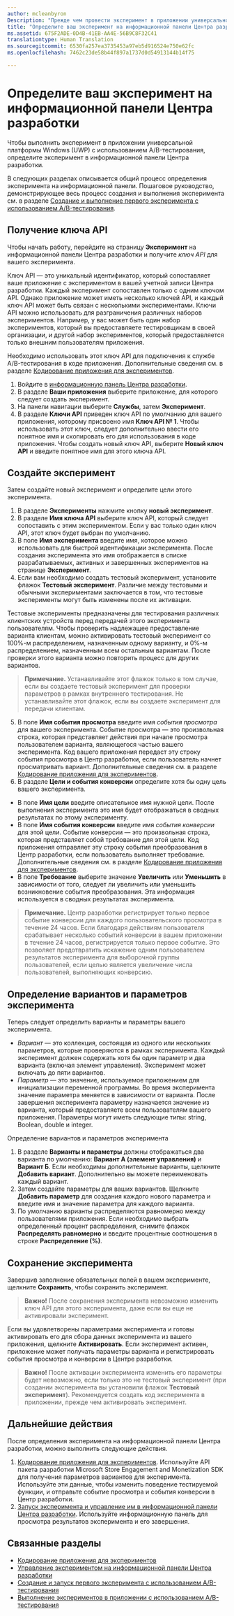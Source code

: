 ```yaml
---
author: mcleanbyron
Description: "Прежде чем провести эксперимент в приложении универсальной платформы Windows (UWP) с использованием A/B-тестирования, необходимо определить эксперимент на информационной панели Центра разработки."
title: "Определите ваш эксперимент на информационной панели Центра разработки"
ms.assetid: 675F2ADE-0D4B-41EB-AA4E-56B9C8F32C41
translationtype: Human Translation
ms.sourcegitcommit: 6530fa257ea3735453a97eb5d916524e750e62fc
ms.openlocfilehash: 7462c23de58b44f897a1737d0d54913144b14f75

---
```


# Определите ваш эксперимент на информационной панели Центра разработки

Чтобы выполнить эксперимент в приложении универсальной платформы Windows (UWP) с использованием A/B-тестирования, определите эксперимент в информационной панели Центра разработки.

В следующих разделах описывается общий процесс определения эксперимента на информационной панели. Пошаговое руководство, демонстрирующее весь процесс создания и выполнения эксперимента см. в разделе [Создание и выполнение первого эксперимента с использованием A/B-тестирования](create-and-run-your-first-experiment-with-a-b-testing.md).

## Получение ключа API

Чтобы начать работу, перейдите на страницу **Эксперимент** на информационной панели Центра разработки и получите *ключ API* для вашего эксперимента.

Ключ API — это уникальный идентификатор, который сопоставляет ваше приложение с экспериментом в вашей учетной записи Центра разработки. Каждый эксперимент сопоставлен только с одним ключом API. Однако приложение может иметь несколько ключей API, и каждый ключ API может быть связан с несколькими экспериментами. Ключи API можно использовать для разграничения различных наборов экспериментов. Например, у вас может быть один набор экспериментов, который вы предоставляете тестировщикам в своей организации, и другой набор экспериментов, который предоставляется только внешним пользователям приложения.

Необходимо использовать этот ключ API для подключения к службе A/B-тестирования в коде приложения. Дополнительные сведения см. в разделе [Кодирование приложения для экспериментов](code-your-experiment-in-your-app.md).

1. Войдите в [информационную панель Центра разработки](https://dev.windows.com/overview).
2. В разделе **Ваши приложения** выберите приложение, для которого следует создать эксперимент.
3. На панели навигации выберите **Службы**, затем **Эксперимент**.
4. В разделе **Ключи API** приведен ключ API по умолчанию для вашего приложения, которому присвоено имя **Ключ API № 1**. Чтобы использовать этот ключ, следует дополнительно ввести его понятное имя и скопировать его для использования в коде приложения. Чтобы создать новый ключ API, выберите **Новый ключ API** и введите понятное имя для этого ключа API.

## Создайте эксперимент

Затем создайте новый эксперимент и определите цели этого эксперимента.

1. В разделе **Эксперименты** нажмите кнопку **новый эксперимент**.
2. В разделе **Имя ключа API** выберите ключ API, который следует сопоставить с этим экспериментом. Если у вас только один ключ API, этот ключ будет выбран по умолчанию.
3. В поле **Имя эксперимента** введите имя, которое можно использовать для быстрой идентификации эксперимента. После создания эксперимента это имя отображается в списке разрабатываемых, активных и завершенных экспериментов на странице **Эксперимент**.
4. Если вам необходимо создать тестовый эксперимент, установите флажок **Тестовый эксперимент**. Различие между тестовыми и обычными экспериментами заключается в том, что тестовые эксперименты могут быть изменены после их активации.

  Тестовые эксперименты предназначены для тестирования различных клиентских устройств перед передачей этого эксперимента пользователям. Чтобы проверить надлежащее предоставление варианта клиентам, можно активировать тестовый эксперимент со 100%-м распределением, назначенным одному варианту, и 0%-м распределением, назначенным всем остальным вариантам. После проверки этого варианта можно повторить процесс для других вариантов.
  > **Примечание.**  Устанавливайте этот флажок только в том случае, если вы создаете тестовый эксперимент для проверки параметров в рамках внутреннего тестирования. Не устанавливайте этот флажок, если вы создаете эксперимент для передачи клиентам.

5. В поле **Имя события просмотра** введите имя *события просмотра* для вашего эксперимента. Событие просмотра — это произвольная строка, которая представляет действия при начале просмотра пользователем варианта, являющегося частью вашего эксперимента. Код вашего приложения передаст эту строку события просмотра в Центр разработки, если пользователь начнет просматривать вариант. Дополнительные сведения см. в разделе [Кодирование приложения для экспериментов](code-your-experiment-in-your-app.md).
6. В разделе **Цели и события конверсии** определите хотя бы одну цель вашего эксперимента.
  * В поле **Имя цели** введите описательное имя нужной цели. После выполнения эксперимента это имя будет отображаться в сводных результатах по этому эксперименту.
  * В поле **Имя события конверсии** введите имя *события конверсии* для этой цели. Событие конверсии — это произвольная строка, которая представляет собой требование для этой цели. Код приложения отправляет эту строку события преобразования в Центр разработки, если пользователь выполняет требование. Дополнительные сведения см. в разделе [Кодирование приложения для экспериментов](code-your-experiment-in-your-app.md).
  * В поле **Требование** выберите значение **Увеличить** или **Уменьшить** в зависимости от того, следует ли увеличить или уменьшить возникновение события преобразования. Эта информация используется в сводных результатах эксперимента.

  >**Примечание.** Центр разработки регистрирует только первое событие конверсии для каждого пользовательского просмотра в течение 24 часов. Если благодаря действиям пользователя срабатывает несколько событий конверсии в вашем приложении в течение 24 часов, регистрируется только первое событие. Это позволяет предотвратить искажение одним пользователем результатов эксперимента для выборочной группы пользователей, если целью является увеличение числа пользователей, выполняющих конверсию.

## Определение вариантов и параметров эксперимента

Теперь следует определить варианты и параметры вашего эксперимента.

* *Вариант* — это коллекция, состоящая из одного или нескольких параметров, которые проверяются в рамках эксперимента. Каждый эксперимент должен содержать хотя бы один параметр и два варианта (включая элемент управления). Эксперимент может включать до пяти вариантов.
* *Параметр* — это значение, используемое приложением для инициализации переменной программы. Во время эксперимента значение параметра меняется в зависимости от варианта. После завершения эксперимента параметру назначается значение из варианта, который предоставляете всем пользователям вашего приложения. Параметры могут иметь следующие типы: string, Boolean, double и integer.

Определение вариантов и параметров эксперимента
1. В разделе **Варианты и параметры** должны отображаться два варианта по умолчанию: **Вариант А (элемент управления)** и **Вариант Б**. Если необходимы дополнительные варианты, щелкните **Добавить вариант**. Дополнительно вы можете переименовать каждый вариант.
2. Затем создайте параметры для ваших вариантов. Щелкните **Добавить параметр** для создания каждого нового параметра и введите имя и значение параметра для каждого варианта.
3. По умолчанию варианты распределяются равномерно между пользователями приложения. Если необходимо выбрать определенный процент распределения, снимите флажок **Распределять равномерно** и введите процентные соотношения в строке **Распределение (%)**.

## Сохранение эксперимента

Завершив заполнение обязательных полей в вашем эксперименте, щелкните **Сохранить**, чтобы сохранить эксперимент.

> **Важно!** После сохранения эксперимента невозможно изменить ключ API для этого эксперимента, даже если вы еще не активировали эксперимент.

Если вы удовлетворены параметрами эксперимента и готовы активировать его для сбора данных эксперимента из вашего приложения, щелкните **Активировать**. Если эксперимент активен, приложение может получать параметры варианта и регистрировать события просмотра и конверсии в Центре разработки.

> **Важно!**  После активации эксперимента изменить его параметры будет невозможно, если только это не тестовый эксперимент (при создании эксперимента вы установили флажок **Тестовый эксперимент**). Рекомендуется создать код эксперимента в приложении, прежде чем активировать эксперимент.

## Дальнейшие действия

После определения эксперимента на информационной панели Центра разработки, можно выполнить следующие действия.
1. [Кодирование приложения для экспериментов](code-your-experiment-in-your-app.md). Используйте API пакета разработки Microsoft Store Engagement and Monetization SDK для получения параметров вариантов для эксперимента. Используйте эти данные, чтобы изменить поведение тестируемой функции, и отправьте событие просмотра и события конверсии в Центр разработки.
2. [Запуск эксперимента и управление им в информационной панели Центра разработки](manage-your-experiment.md). Используйте информационную панель для просмотра результатов эксперимента и его завершения.

## Связанные разделы

  * [Кодирование приложения для экспериментов](code-your-experiment-in-your-app.md)
  * [Управление экспериментом на информационной панели Центра разработки](manage-your-experiment.md)
  * [Создание и запуск первого эксперимента с использованием A/B-тестирования](create-and-run-your-first-experiment-with-a-b-testing.md)
  * [Выполнение экспериментов в приложении с использованием A/B-тестирования](run-app-experiments-with-a-b-testing.md)



<!--HONumber=Jun16_HO4-->


